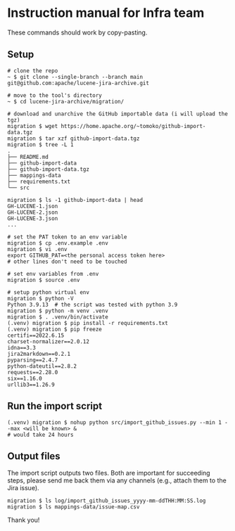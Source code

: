 # Instruction manual for Infra team

These commands should work by copy-pasting.

## Setup

```
# clone the repo
~ $ git clone --single-branch --branch main git@github.com:apache/lucene-jira-archive.git

# move to the tool's directory
~ $ cd lucene-jira-archive/migration/

# download and unarchive the GitHub importable data (i will upload the tgz)
migration $ wget https://home.apache.org/~tomoko/github-import-data.tgz
migration $ tar xzf github-import-data.tgz
migration $ tree -L 1
.
├── README.md
├── github-import-data
├── github-import-data.tgz
├── mappings-data
├── requirements.txt
└── src

migration $ ls -1 github-import-data | head
GH-LUCENE-1.json
GH-LUCENE-2.json
GH-LUCENE-3.json
...

# set the PAT token to an env variable
migration $ cp .env.example .env
migration $ vi .env
export GITHUB_PAT=<the personal access token here>
# other lines don't need to be touched

# set env variables from .env
migration $ source .env

# setup python virtual env
migration $ python -V
Python 3.9.13  # the script was tested with python 3.9
migration $ python -m venv .venv
migration $ . .venv/bin/activate
(.venv) migration $ pip install -r requirements.txt 
(.venv) migration $ pip freeze
certifi==2022.6.15
charset-normalizer==2.0.12
idna==3.3
jira2markdown==0.2.1
pyparsing==2.4.7
python-dateutil==2.8.2
requests==2.28.0
six==1.16.0
urllib3==1.26.9
```

## Run the import script
```
(.venv) migration $ nohup python src/import_github_issues.py --min 1 --max <will be known> &
# would take 24 hours
```

## Output files

The import script outputs two files. Both are important for succeeding steps, please send me back them via any channels (e.g., attach them to the Jira issue).

```
migration $ ls log/import_github_issues_yyyy-mm-ddTHH:MM:SS.log
migration $ ls mappings-data/issue-map.csv
```

Thank you!